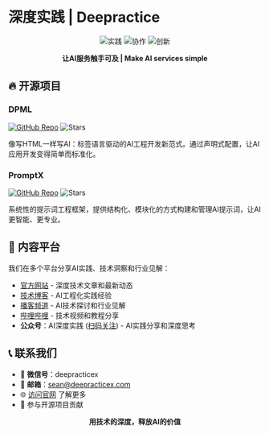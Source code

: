 # 深度实践 | Deepractice

<div align="center">

![实践](https://img.shields.io/badge/实践-Practice-green?style=flat-square)
![协作](https://img.shields.io/badge/协作-Collaboration-blue?style=flat-square)
![创新](https://img.shields.io/badge/创新-Innovation-purple?style=flat-square)

**让AI服务触手可及 | Make AI services simple**

</div>

## 🔥 开源项目

### DPML
[![GitHub Repo](https://img.shields.io/badge/DPML-Repo-181717?logo=github&style=flat-square)](https://github.com/Deepractice/dpml) 
![Stars](https://img.shields.io/github/stars/Deepractice/dpml?style=flat-square)

像写HTML一样写AI：标签语言驱动的AI工程开发新范式。通过声明式配置，让AI应用开发变得简单而标准化。

### PromptX
[![GitHub Repo](https://img.shields.io/badge/PromptX-Repo-181717?logo=github&style=flat-square)](https://github.com/Deepractice/PromptX)
![Stars](https://img.shields.io/github/stars/Deepractice/PromptX?style=flat-square)

系统性的提示词工程框架，提供结构化、模块化的方式构建和管理AI提示词，让AI更智能、更专业。

## 📢 内容平台

我们在多个平台分享AI实践、技术洞察和行业见解：

- [官方网站](https://www.deepracticex.com) - 深度技术文章和最新动态
- [技术博客](https://www.deepracticex.com/blog.html) - AI工程化实践经验
- [播客频道](https://www.xiaoyuzhoufm.com/podcast/67bc12b63347fd01f19109ab) - AI技术探讨和行业见解
- [哔哩哔哩](https://space.bilibili.com/277448879) - 技术视频和教程分享
- **公众号**：AI深度实践 ([扫码关注](../assets/wechat-qrcode.png)) - AI实践分享和深度思考

## 📞 联系我们

- 📱 **微信号**：deepracticex
- 📧 **邮箱**：sean@deepracticex.com
- 🌐 [访问官网](https://www.deepracticex.com) 了解更多
- 🔧 参与开源项目贡献

<div align="center">

**用技术的深度，释放AI的价值**

</div> 